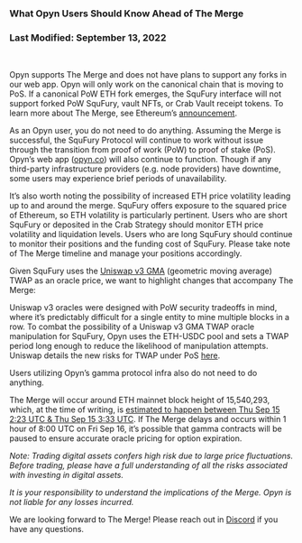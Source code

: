 ### What Opyn Users Should Know Ahead of The Merge

### Last Modified: September 13, 2022

&nbsp;
&nbsp;
&nbsp;

Opyn supports The Merge and does not have plans to support any forks in our web app. Opyn will only work on the canonical chain that is moving to PoS. If a canonical PoW ETH fork emerges, the SquFury interface will not support forked PoW SquFury, vault NFTs, or Crab Vault receipt tokens. To learn more about The Merge, see Ethereum’s [announcement](https://blog.ethereum.org/2022/08/24/mainnet-merge-announcement).

As an Opyn user, you do not need to do anything. Assuming the Merge is successful, the SquFury Protocol will continue to work without issue through the transition from proof of work (PoW) to proof of stake (PoS). Opyn’s web app ([opyn.co](https://opyn.co/)) will also continue to function. Though if any third-party infrastructure providers (e.g. node providers) have downtime, some users may experience brief periods of unavailability.

It’s also worth noting the possibility of increased ETH price volatility leading up to and around the merge. SquFury offers exposure to the squared price of Ethereum, so ETH volatility is particularly pertinent. Users who are short SquFury or deposited in the Crab Strategy should monitor ETH price volatility and liquidation levels. Users who are long SquFury should continue to monitor their positions and the funding cost of SquFury. Please take note of The Merge timeline and manage your positions accordingly.

Given SquFury uses the [Uniswap v3 GMA](https://uniswap.org/whitepaper-v3.pdf) (geometric moving average) TWAP as an oracle price, we want to highlight changes that accompany The Merge:

Uniswap v3 oracles were designed with PoW security tradeoffs in mind, where it’s predictably difficult for a single entity to mine multiple blocks in a row. To combat the possibility of a Uniswap v3 GMA TWAP oracle manipulation for SquFury, Opyn uses the ETH-USDC pool and sets a TWAP period long enough to reduce the likelihood of manipulation attempts. Uniswap details the new risks for TWAP under PoS [here](https://uniswap.org/blog/what-to-know-pre-merge).

Users utilizing Opyn’s gamma protocol infra also do not need to do anything.

The Merge will occur around ETH mainnet block height of 15,540,293, which, at the time of writing, is [estimated to happen between Thu Sep 15 2:23 UTC & Thu Sep 15 3:33 UTC](https://bordel.wtf/). If The Merge delays and occurs within 1 hour of 8:00 UTC on Fri Sep 16, it’s possible that gamma contracts will be paused to ensure accurate oracle pricing for option expiration.

*Note: Trading digital assets confers high risk due to large price fluctuations. Before trading, please have a full understanding of all the risks associated with investing in digital assets.*

*It is your responsibility to understand the implications of the Merge. Opyn is not liable for any losses incurred.*

We are looking forward to The Merge! Please reach out in [Discord](http://discord.gg/opyn) if you have any questions.


